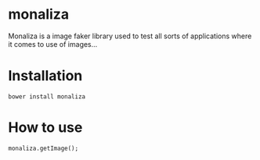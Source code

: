 # monaliza
Monaliza is a image faker library used to test all sorts of applications where it comes to use of images...

Installation
====
```
bower install monaliza
```

How to use
====
```
monaliza.getImage();
```